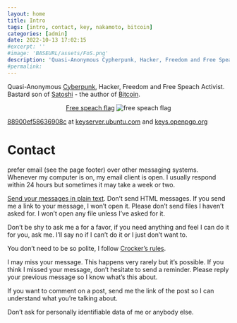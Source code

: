 ```yaml
---
layout: home
title: Intro
tags: [intro, contact, key, nakamoto, bitcoin]
categories: [admin]
date: 2022-10-13 17:02:15
#excerpt: ''
#image: 'BASEURL/assets/FoS.png'
description: 'Quasi-Anonymous Cypherpunk, Hacker, Freedom and Free Speach Activist. Bastard son of Satoshi.'
#permalink:
---
```


Quasi-Anonymous [Cyberpunk](https://en.m.wikipedia.org/wiki/Cypherpunk), Hacker, Freedom and Free Speach Activist. Bastard son of [Satoshi](https://mireknakamoto.github.io/assets/bitcoin.pdf) - the author of [Bitcoin](https://bitcoin.org).

<div markdown='1' align='center'>

[Free speach flag](https://en.wikipedia.org/wiki/Free_Speech_Flag)
![free speach flag](https://mireknakamoto.github.io/assets/FoS.png)

</div>

[88900ef58636908c](https://mireknakamoto.github.io/assets/mirekNakamoto.asc) at [keyserver.ubuntu.com](https://keyserver.ubuntu.com/pks/lookup?search=88900ef58636908c&fingerprint=on&op=index) and [keys.openpgp.org](https://keys.openpgp.org/search?q=88900ef58636908c)

# Contact

prefer email (see the page footer) over other messaging systems. Whenever my computer is on, my email client is open. I usually respond within 24 hours but sometimes it may take a week or two.

[Send your messages in plain text](https://useplaintext.email/). Don’t send HTML messages. If you send me a link to your message, I won’t open it. Please don’t send files I haven’t asked for. I won’t open any file unless I’ve asked for it.

Don’t be shy to ask me a for a favor, if you need anything and feel I can do it for you, ask me. I’ll say no if I can’t do it or I just don’t want to.

You don’t need to be so polite, I follow [Crocker’s rules](http://sl4.org/crocker.html).

I may miss your message. This happens very rarely but it’s possible. If you think I missed your message, don’t hesitate to send a reminder. Please reply your previous message so I know what’s this about.

If you want to comment on a post, send me the link of the post so I can understand what you’re talking about.

Don’t ask for personally identifiable data of me or anybody else.
